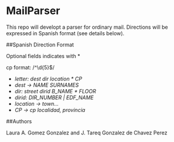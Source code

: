 MailParser
==========

This repo will developt a parser for ordinary mail.
Directions will be expressed in Spanish format (see details below).

##Spanish Direction Format

Optional fields indicates with *

cp format: /^\d{5}$/


* *letter: dest dir location * CP*
* *dest -> NAME SURNAMES*
* *dir: street dirid B_NAME * FLOOR*
* *dirid: DIR_NUMBER | EDF_NAME*
* *location -> town...*
* *CP -> cp localidad, provincia*


##Authors

Laura A. Gomez Gonzalez and J. Tareq Gonzalez de Chavez Perez
